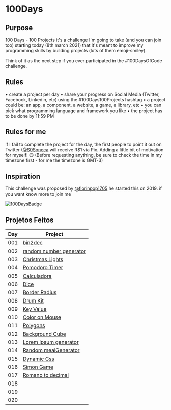 # 100Days

## Purpose

100 Days - 100 Projects it's a challenge I'm going to take (and you can join too) starting today (8th march 2021) that it's meant to improve my programming skills by building projects (lots of them emoji-smiley).

Think of it as the next step if you ever participated in the #100DaysOfCode challenge.

## Rules

• create a project per day
• share your progress on Social Media (Twitter, Facebook, Linkedin, etc) using the #100Days100Projects hashtag
• a project could be: an app, a component, a website, a game, a library, etc
• you can pick what programming language and framework you like
• the project has to be done by 11:59 PM

## Rules for me

if I fail to complete the project for the day, the first people to point it out on Twitter ([@S0Soneca](https://twitter.com/S0Soneca) will receive R$1 via Pix. Adding a little bit of motivation for myself! 😉 (Before requesting anything, be sure to check the time in my timezone first - for me the timezone is GMT-3)

## Inspiration

This challenge was proposed by [@florinpop1705](https://twitter.com/florinpop1705) he started this on 2019. if you want know more to join me

[![100DaysBadge](https://img.shields.io/badge/100DaysChallenge-9732a8)](https://www.florin-pop.com/blog/2019/09/100-days-100-projects/)

## Projetos Feitos

| Day | Project                                                                               |
| --- | ------------------------------------------------------------------------------------- |
| 001 | [bin2dec](https://sones-100days.netlify.app/bin2dec/bin2dec.html)                     |
| 002 | [random number generator](https://sones-100days.netlify.app/randomNumber/random.html) |
| 003 | [Christmas Lights](https://sones-100days.netlify.app/christmaslights/lights.html)     |
| 004 | [Pomodoro Timer](https://sones-100days.netlify.app/pomodoro/pomodoro.html)            |
| 005 | [Calculadora](https://sones-100days.netlify.app/calculator/calculator.html)           |
| 006 | [Dice](https://sones-100days.netlify.app/dicegame/dice.html)                          |
| 007 | [Border Radius](https://sones-100days.netlify.app/border-radius/border)               |
| 008 | [Drum Kit](https://sones-100days.netlify.app/drumkit/drum.html)                       |
| 009 | [Key Value](https://sones-100days.netlify.app/keyvalue/key.html)                      |
| 010 | [Color on Mouse](https://sones-100days.netlify.app/coloronmouse/color)                |
| 011 | [Polygons](https://sones-100days.netlify.app/polygons/polygons)                       |
| 012 | [Background Cube](https://sones-100days.netlify.app/bgcube/bgcube.html)               |
| 013 | [Lorem ipsum generator](https://sones-100days.netlify.app/lipsum/lipsum.html)         |
| 014 | [Random mealGenerator](https://sones-100days.netlify.app/mealgenerator/meal.html)     |
| 015 | [Dynamic Css](https://sones-100days.netlify.app/dynamicss/dynamic)                    |
| 016 | [Simon Game](https://sones-100days.netlify.app/simongame)                             |
| 017 | [Romano to decimal](https://sones-100days.netlify.app/roman2decimal)                  |
| 018 |                                                                                       |
| 019 |                                                                                       |
| 020 |                                                                                       |
